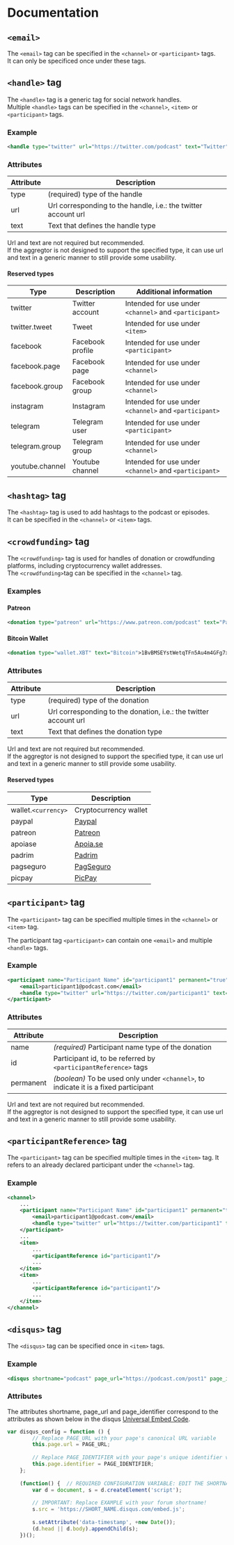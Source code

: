 # Documentation

## `<email>`

The `<email>` tag can be specified in the `<channel>` or `<participant>` tags.  
It can only be specificed once under these tags.

## `<handle>` tag

The `<handle>` tag is a generic tag for social network handles.  
Multiple `<handle>` tags can be specified in the `<channel>`, `<item>` 
or `<participant>` tags.

### Example

```xml
<handle type="twitter" url="https://twitter.com/podcast" text="Twitter">podcast</handle>
```

### Attributes

| Attribute | Description                                                    |
|-----------|----------------------------------------------------------------|
| type      | (required) type of the handle                                  |
| url       | Url corresponding to the handle, i.e.: the twitter account url |
| text      | Text that defines the handle type                              |

Url and text are not required but recommended.  
If the aggregtor is not designed to support the specified type, it can use url and text
in a generic manner to still provide some usability.

#### Reserved types

| Type               | Description          | Additional information                                  |
|--------------------|----------------------|---------------------------------------------------------|
| twitter            | Twitter account      | Intended for use under `<channel>` and `<participant>`  |
| twitter.tweet      | Tweet                | Intended for use under `<item>`                         |
| facebook           | Facebook profile     | Intended for use under `<participant>`                  |
| facebook.page      | Facebook page        | Intended for use under `<channel>`                      |
| facebook.group     | Facebook group       | Intended for use under `<channel>`                      |
| instagram          | Instagram            | Intended for use under `<channel>` and `<participant>`  |
| telegram           | Telegram user        | Intended for use under `<participant>`                  |
| telegram.group     | Telegram group       | Intended for use under `<channel>`                      |
| youtube.channel    | Youtube channel      | Intended for use under `<channel>` and `<participant>`  |

## `<hashtag>` tag

The `<hashtag>` tag is used to add hashtags to the podcast or episodes.  
It can be specified in the `<channel>` or `<item>` tags.

## `<crowdfunding>` tag

The `<crowdfunding>` tag is used for handles of donation or crowdfunding platforms, including
cryptocurrency wallet addresses.  
The `<crowdfunding>`tag can be specified in the `<channel>` tag.

### Examples

#### Patreon

```xml
<donation type="patreon" url="https://www.patreon.com/podcast" text="Patreon">podcast</donation>
```

#### Bitcoin Wallet

```xml
<donation type="wallet.XBT" text="Bitcoin">1BvBMSEYstWetqTFn5Au4m4GFg7xJaNVN2</donation>
```

### Attributes

| Attribute | Description                                                      |
|-----------|------------------------------------------------------------------|
| type      | (required) type of the donation                                  |
| url       | Url corresponding to the donation, i.e.: the twitter account url |
| text      | Text that defines the donation type                              |

Url and text are not required but recommended.  
If the aggregtor is not designed to support the specified type, it can use url and text
in a generic manner to still provide some usability.

#### Reserved types

| Type               | Description                                             |
|--------------------|---------------------------------------------------------|
| wallet.`<currency>`| Cryptocurrency wallet                                   |
| paypal             | [Paypal](https://paypal.com)                            |
| patreon            | [Patreon](https://patreon.com)                          |
| apoiase            | [Apoia.se](https://apoia.se)                            |
| padrim             | [Padrim](https://www.padrim.com.br)                     |
| pagseguro          | [PagSeguro](https://pagseguro.com.br)                   |
| picpay             | [PicPay](https://www.picpay.com)                        |

## `<participant>` tag

The `<participant>` tag can be specified multiple times in 
the `<channel>` or `<item>` tag.

The participant tag `<participant>` can contain one `<email>` and multiple `<handle>` tags.

### Example

```xml
<participant name="Participant Name" id="participant1" permanent="true">
	<email>participant1@podcast.com</email>
	<handle type="twitter" url="https://twitter.com/participant1" text="Twitter">participant1</handle>
</participant>
```

### Attributes

| Attribute | Description                                                      |
|-----------|------------------------------------------------------------------|
| name      | _(required)_ Participant name type of the donation               |
| id        | Participant id, to be referred by `<participantReference>` tags  |
| permanent | _(boolean)_ To be used only under `<channel>`, to indicate it is a fixed participant |

Url and text are not required but recommended.  
If the aggregtor is not designed to support the specified type, it can use url and text
in a generic manner to still provide some usability.

## `<participantReference>` tag

The `<participant>` tag can be specified multiple times in the `<item>` tag.
It refers to an already declared participant under the `<channel>` tag.

### Example

```xml
<channel>
	...
	<participant name="Participant Name" id="participant1" permanent="true">
		<email>participant1@podcast.com</email>
		<handle type="twitter" url="https://twitter.com/participant1" text="Twitter">participant1</handle>
	</participant>
	...
	<item>
		...
		<participantReference id="participant1"/>
		...
	</item>
	<item>
		...
		<participantReference id="participant1"/>
		...
	</item>
</channel>
```

## `<disqus>` tag

The `<disqus>` tag can be specified once in `<item>` tags.

### Example

```xml
<disqus shortname="podcast" page_url="https://podcast.com/post1" page_identifier="post1id"/>
```

### Attributes

The attributes shortname, page_url and page_identifier correspond to the attributes as shown below in the
disqus [Universal Embed Code](https://help.disqus.com/customer/portal/articles/472097-universal-embed-code).

```javascript
var disqus_config = function () {
        // Replace PAGE_URL with your page's canonical URL variable
        this.page.url = PAGE_URL;  
        
        // Replace PAGE_IDENTIFIER with your page's unique identifier variable
        this.page.identifier = PAGE_IDENTIFIER; 
    };
    
    (function() {  // REQUIRED CONFIGURATION VARIABLE: EDIT THE SHORTNAME BELOW
        var d = document, s = d.createElement('script');
        
        // IMPORTANT: Replace EXAMPLE with your forum shortname!
        s.src = 'https://SHORT_NAME.disqus.com/embed.js';
        
        s.setAttribute('data-timestamp', +new Date());
        (d.head || d.body).appendChild(s);
    })();
```